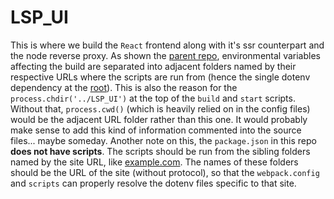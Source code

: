 # LSP_UI

This is where we build the ``React`` frontend along with it's ssr counterpart and the node reverse proxy. As shown the [parent repo](https://github.com/LongStoryMedia/LongStoryPress), environmental variables affecting the build are separated into adjacent folders named by their respective URLs where the scripts are run from (hence the single dotenv dependency at the [root](https://github.com/LongStoryMedia/LongStoryPress)). This is also the reason for the ``process.chdir('../LSP_UI')`` at the top of the ``build`` and ``start`` scripts. Without that, ``process.cwd()`` (which is heavily relied on in the config files) would be the adjacent URL folder rather than this one. It would probably make sense to add this kind of information commented into the source files... maybe someday.
Another note on this, the ``package.json`` in this repo __does not have scripts__. The scripts should be run from the sibling folders named by the site URL, like [example.com](https://github.com/LongStoryMedia/LongStoryPress/tree/master/example.com). The names of these folders should be the URL of the site (without protocol), so that the ``webpack.config`` and ``scripts`` can properly resolve the dotenv files specific to that site.

